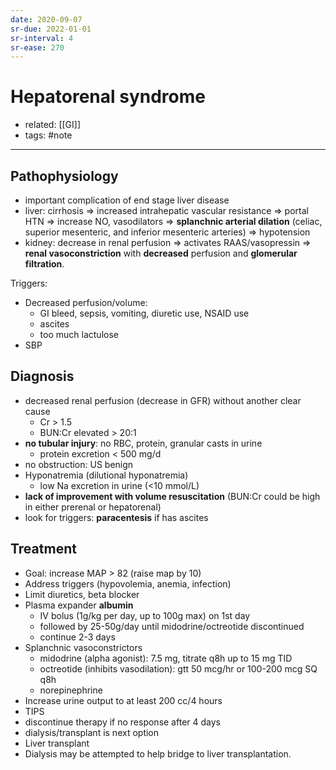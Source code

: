 ```yaml
---
date: 2020-09-07
sr-due: 2022-01-01
sr-interval: 4
sr-ease: 270
---
```


# Hepatorenal syndrome

- related: [[GI]]
- tags: #note
---

## Pathophysiology

<!-- hepatorenal syndrome causes and pathogenesis -->

- important complication of end stage liver disease
- liver: cirrhosis => increased intrahepatic vascular resistance => portal HTN => increase NO, vasodilators => **splanchnic arterial dilation** (celiac, superior mesenteric, and inferior mesenteric arteries) => hypotension
- kidney: decrease in renal perfusion => activates RAAS/vasopressin => **renal vasoconstriction** with **decreased** perfusion and **glomerular filtration**.

<!-- hepatorenal syndrome triggers -->

Triggers:

- Decreased perfusion/volume:
	- GI bleed, sepsis, vomiting, diuretic use, NSAID use
	- ascites
	- too much lactulose
- SBP

## Diagnosis

<!--  hepatorenal syndrome diagnosis -->

- decreased renal perfusion (decrease in GFR) without another clear cause
	- Cr > 1.5
	- BUN:Cr elevated > 20:1
- **no tubular injury**: no RBC, protein, granular casts in urine
	- protein excretion < 500 mg/d
- no obstruction: US benign
- Hyponatremia (dilutional hyponatremia)
	- low Na excretion in urine (<10 mmol/L)
- **lack of improvement with volume resuscitation** (BUN:Cr could be high in either prerenal or hepatorenal)
- look for triggers: **paracentesis** if has ascites

## Treatment

<!-- hepatorenal syndrome treatment -->

- Goal: increase MAP > 82 (raise map by 10)
- Address triggers (hypovolemia, anemia, infection)
- Limit diuretics, beta blocker
- Plasma expander **albumin**
	- IV bolus (1g/kg per day, up to 100g max) on 1st day
	- followed by 25-50g/day until midodrine/octreotide discontinued
	- continue 2-3 days
- Splanchnic vasoconstrictors
	- midodrine (alpha agonist): 7.5 mg, titrate q8h up to 15 mg TID
	- octreotide (inhibits vasodilation): gtt 50 mcg/hr or 100-200 mcg SQ q8h
	- norepinephrine
- Increase urine output to at least 200 cc/4 hours
- TIPS
- discontinue therapy if no response after 4 days
- dialysis/transplant is next option
- Liver transplant
- Dialysis may be attempted to help bridge to liver transplantation.
